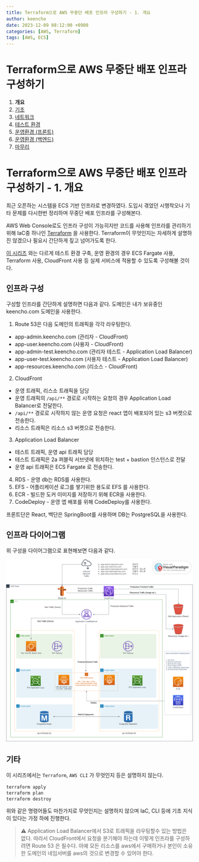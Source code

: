 ```yaml
---
title: Terraform으로 AWS 무중단 배포 인프라 구성하기 - 1. 개요
author: keencho
date: 2023-12-09 08:12:00 +0900
categories: [AWS, Terraform]
tags: [AWS, ECS]
---
```


# **Terraform으로 AWS 무중단 배포 인프라 구성하기**
1. **개요**
2. [기초](/posts/terraform-aws-infra-2)
3. [네트워크](/posts/terraform-aws-infra-3)
4. [테스트 환경](/posts/terraform-aws-infra-4)
5. [운영환경 (프론트)](/posts/terraform-aws-infra-5)
6. [운영환경 (백엔드)](/posts/terraform-aws-infra-6)
7. [마무리](/posts/terraform-aws-infra-7)

# **Terraform으로 AWS 무중단 배포 인프라 구성하기 - 1. 개요**
최근 오픈하는 시스템을 ECS 기반 인프라로 변경하였다. 도입시 겪었던 시행착오나 기타 문제를 다시한번 정리하며 무중단 배포 인프라를 구성해본다.

AWS Web Console로도 인프라 구성이 가능히지만 코드를 사용해 인프라를 관리하기 위해 IaC중 하나인 [Terraform](https://www.terraform.io/) 을 사용한다. Terraform이 무엇인지는 자세하게 설명하진 않겠으나 필요시 간단하게 짚고 넘어가도록 한다.

[이 시리즈](https://keencho.github.io/posts/aws-cicd-1/) 와는 다르게 테스트 환경 구축, 운영 환경의 경우 ECS Fargate 사용, Terraform 사용, CloudFront 사용 등 실제 서비스에 적용할 수 있도록 구성해볼 것이다.

## **인프라 구성**
구성할 인프라를 간단하게 설명하면 다음과 같다. 도메인은 내가 보유중인 keencho.com 도메인을 사용한다.

1. Route 53은 다음 도메인의 트래픽을 각각 라우팅한다.
  - app-admin.keencho.com (관리자 - CloudFront)
  - app-user.keencho.com (사용자 - CloudFront)
  - app-admin-test.keencho.com (관리자 테스트 - Application Load Balancer)
  - app-user-test.keencho.com (사용자 테스트 - Application Load Balancer)
  - app-resources.keencho.com (리소스 - CloudFront)
2. CloudFront
  - 운영 트래픽, 리스소 트래픽을 담당
  - 운영 트래픽의 `/api/**` 경로로 시작하는 요청의 경우 Application Load Balancer로 전달한다.
  - `/api/**` 경로로 시작하지 않는 운영 요청은 react 앱이 배포되어 있는 s3 버켓으로 전송한다.
  - 리소스 트래픽은 리소스 s3 버켓으로 전송한다.
3. Application Load Balancer
  - 테스트 트래픽, 운영 api 트래픽 담당
  - 테스트 트래픽은 2a 퍼블릭 서브넷에 위치하는 test + bastion 인스턴스로 전달
  - 운영 api 트래픽은 ECS Fargate 로 전송한다.
4. RDS - 운영 db는 RDS를 사용한다.
5. EFS - 어플리케이션 로그를 쌓기위한 용도로 EFS 를 사용한다.
6. ECR - 빌드한 도커 이미지를 저장하기 위해 ECR을 사용한다.
7. CodeDeploy - 운영 앱 배포를 위해 CodeDeploy를 사용한다.

프론트단은 React, 백단은 SpringBoot를 사용하며 DB는 PostgreSQL을 사용한다.

## **인프라 다이어그램**
위 구성을 다이어그램으로 표현해보면 다음과 같다.

![서버구성도](/assets/img/custom/terraform-aws-infra/structure.png)

## **기타**
이 시리즈에서는 `Terraform`, `AWS CLI` 가 무엇인지 등은 설명하지 않는다.
```hcl
terraform apply
terraform plan
terraform destroy
```

위와 같은 명령어들도 마찬가지로 무엇인지는 설명하지 않으며 IaC, CLI 등에 기초 지식이 있다는 가정 하에 진행한다.

> :warning: Application Load Balancer에서 S3로 트래픽을 라우팅할수 있는 방법은 없다. 따라서 CloudFront에서 요청을 분기해야 하는데 이렇게 인프라를 구성하려면 Route 53 은 필수다. 아예 모든 리소스를 aws에서 구매하거나 본인이 소유한 도메인의 네임서버를 aws의 것으로 변경할 수 있어야 한다.



